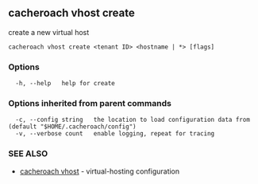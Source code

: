 ## cacheroach vhost create

create a new virtual host

```
cacheroach vhost create <tenant ID> <hostname | *> [flags]
```

### Options

```
  -h, --help   help for create
```

### Options inherited from parent commands

```
  -c, --config string   the location to load configuration data from (default "$HOME/.cacheroach/config")
  -v, --verbose count   enable logging, repeat for tracing
```

### SEE ALSO

* [cacheroach vhost](cacheroach_vhost.md)	 - virtual-hosting configuration

